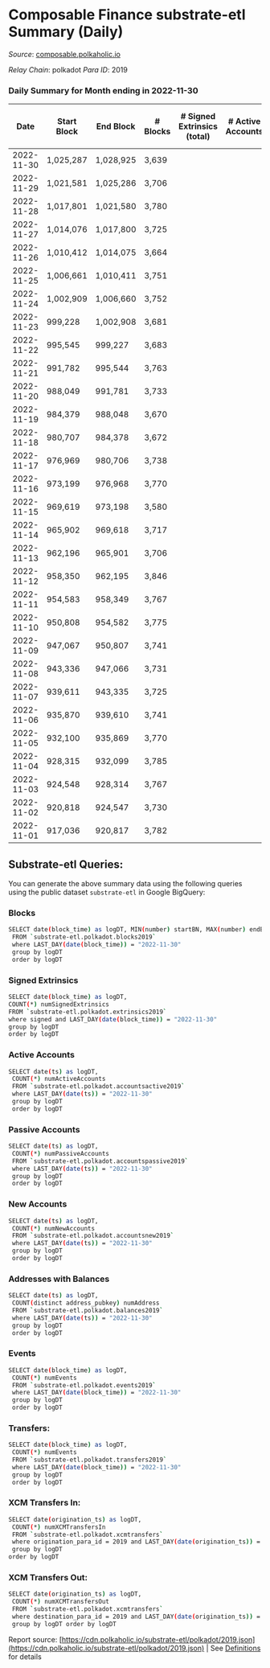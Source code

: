 # Composable Finance substrate-etl Summary (Daily)

_Source_: [composable.polkaholic.io](https://composable.polkaholic.io)

*Relay Chain*: polkadot
*Para ID*: 2019



### Daily Summary for Month ending in 2022-11-30


| Date | Start Block | End Block | # Blocks | # Signed Extrinsics (total) | # Active Accounts | # Passive | # New | # Addresses with Balances | # Events | # Transfers | # XCM Transfers In | # XCM Transfers Out | Issues | 
| ---- | ----------- | --------- | -------- | --------------------------- | ----------------- | --------- | ----- | ------------------------- | -------- | ----------- | ------------------ | ------------------- | ------ |
| 2022-11-30 | 1,025,287 | 1,028,925 | 3,639 |  |  |  |  | 7 | 7,280 |   |   |   |  |
| 2022-11-29 | 1,021,581 | 1,025,286 | 3,706 |  |  |  |  | 7 | 7,414 |   |   |   |  |
| 2022-11-28 | 1,017,801 | 1,021,580 | 3,780 |  |  |  |  | 7 | 7,562 |   |   |   |  |
| 2022-11-27 | 1,014,076 | 1,017,800 | 3,725 |  |  |  |  | 7 | 7,452 |   |   |   |  |
| 2022-11-26 | 1,010,412 | 1,014,075 | 3,664 |  |  |  |  | 7 | 7,330 |   |   |   |  |
| 2022-11-25 | 1,006,661 | 1,010,411 | 3,751 |  |  |  |  | 7 | 7,507 |   |   |   |  |
| 2022-11-24 | 1,002,909 | 1,006,660 | 3,752 |  |  |  |  | 7 | 7,506 |   |   |   |  |
| 2022-11-23 | 999,228 | 1,002,908 | 3,681 |  |  |  |  |  | 7,364 |   |   |   |  |
| 2022-11-22 | 995,545 | 999,227 | 3,683 |  |  |  |  |  | 7,368 |   |   |   |  |
| 2022-11-21 | 991,782 | 995,544 | 3,763 |  |  |  |  |  | 7,529 |   |   |   |  |
| 2022-11-20 | 988,049 | 991,781 | 3,733 |  |  |  |  |  | 7,468 |   |   |   |  |
| 2022-11-19 | 984,379 | 988,048 | 3,670 |  |  |  |  |  | 7,342 |   |   |   |  |
| 2022-11-18 | 980,707 | 984,378 | 3,672 |  |  |  |  |  | 7,346 |   |   |   |  |
| 2022-11-17 | 976,969 | 980,706 | 3,738 |  |  |  |  |  | 7,478 |   |   |   |  |
| 2022-11-16 | 973,199 | 976,968 | 3,770 |  |  |  |  | 7 | 7,542 |   |   |   |  |
| 2022-11-15 | 969,619 | 973,198 | 3,580 |  |  |  |  |  | 7,162 |   |   |   |  |
| 2022-11-14 | 965,902 | 969,618 | 3,717 |  |  |  |  |  | 7,436 |   |   |   |  |
| 2022-11-13 | 962,196 | 965,901 | 3,706 |  |  |  |  | 7 | 7,414 |   |   |   |  |
| 2022-11-12 | 958,350 | 962,195 | 3,846 |  |  |  |  |  | 7,694 |   |   |   |  |
| 2022-11-11 | 954,583 | 958,349 | 3,767 |  |  |  |  | 7 | 7,539 |   |   |   |  |
| 2022-11-10 | 950,808 | 954,582 | 3,775 |  |  |  |  | 7 | 7,552 |   |   |   |  |
| 2022-11-09 | 947,067 | 950,807 | 3,741 |  |  |  |  | 7 | 7,484 |   |   |   |  |
| 2022-11-08 | 943,336 | 947,066 | 3,731 |  |  |  |  |  | 7,464 |   |   |   |  |
| 2022-11-07 | 939,611 | 943,335 | 3,725 |  |  |  |  |  | 7,452 |   |   |   |  |
| 2022-11-06 | 935,870 | 939,610 | 3,741 |  |  |  |  |  | 7,485 |   |   |   |  |
| 2022-11-05 | 932,100 | 935,869 | 3,770 |  |  |  |  | 7 | 7,542 |   |   |   |  |
| 2022-11-04 | 928,315 | 932,099 | 3,785 |  |  |  |  | 7 | 7,572 |   |   |   |  |
| 2022-11-03 | 924,548 | 928,314 | 3,767 |  |  |  |  |  | 7,536 |   |   |   |  |
| 2022-11-02 | 920,818 | 924,547 | 3,730 |  |  |  |  | 7 | 7,462 |   |   |   |  |
| 2022-11-01 | 917,036 | 920,817 | 3,782 |  |  |  |  | 7 | 7,566 |   |   |   |  |

## Substrate-etl Queries:
You can generate the above summary data using the following queries using the public dataset `substrate-etl` in Google BigQuery:

### Blocks
```bash
SELECT date(block_time) as logDT, MIN(number) startBN, MAX(number) endBN, COUNT(*) numBlocks 
 FROM `substrate-etl.polkadot.blocks2019`  
 where LAST_DAY(date(block_time)) = "2022-11-30" 
 group by logDT 
 order by logDT
```

### Signed Extrinsics
```bash
SELECT date(block_time) as logDT, 
COUNT(*) numSignedExtrinsics 
FROM `substrate-etl.polkadot.extrinsics2019`  
where signed and LAST_DAY(date(block_time)) = "2022-11-30" 
group by logDT 
order by logDT
```

### Active Accounts
```bash
SELECT date(ts) as logDT, 
 COUNT(*) numActiveAccounts 
 FROM `substrate-etl.polkadot.accountsactive2019` 
 where LAST_DAY(date(ts)) = "2022-11-30" 
 group by logDT 
 order by logDT
```

### Passive Accounts
```bash
SELECT date(ts) as logDT, 
 COUNT(*) numPassiveAccounts 
 FROM `substrate-etl.polkadot.accountspassive2019` 
 where LAST_DAY(date(ts)) = "2022-11-30" 
 group by logDT 
 order by logDT
```

### New Accounts
```bash
SELECT date(ts) as logDT, 
 COUNT(*) numNewAccounts 
 FROM `substrate-etl.polkadot.accountsnew2019` 
 where LAST_DAY(date(ts)) = "2022-11-30" 
 group by logDT
 order by logDT
```

### Addresses with Balances
```bash
SELECT date(ts) as logDT,
 COUNT(distinct address_pubkey) numAddress 
 FROM `substrate-etl.polkadot.balances2019` 
 where LAST_DAY(date(ts)) = "2022-11-30" 
 group by logDT 
 order by logDT
```

### Events
```bash
SELECT date(block_time) as logDT, 
 COUNT(*) numEvents 
 FROM `substrate-etl.polkadot.events2019` 
 where LAST_DAY(date(block_time)) = "2022-11-30" 
 group by logDT 
 order by logDT
```

### Transfers:
```bash
SELECT date(block_time) as logDT, 
 COUNT(*) numEvents 
 FROM `substrate-etl.polkadot.transfers2019` 
 where LAST_DAY(date(block_time)) = "2022-11-30" 
 group by logDT 
 order by logDT
```

### XCM Transfers In:
```bash
SELECT date(origination_ts) as logDT, 
 COUNT(*) numXCMTransfersIn 
 FROM `substrate-etl.polkadot.xcmtransfers` 
 where origination_para_id = 2019 and LAST_DAY(date(origination_ts)) = "2022-11-30" 
 group by logDT 
order by logDT
```

### XCM Transfers Out:
```bash
SELECT date(origination_ts) as logDT, 
 COUNT(*) numXCMTransfersOut 
 FROM `substrate-etl.polkadot.xcmtransfers` 
 where destination_para_id = 2019 and LAST_DAY(date(origination_ts)) = "2022-11-30" 
 group by logDT order by logDT
```


Report source: [https://cdn.polkaholic.io/substrate-etl/polkadot/2019.json](https://cdn.polkaholic.io/substrate-etl/polkadot/2019.json) | See [Definitions](/DEFINITIONS.md) for details

